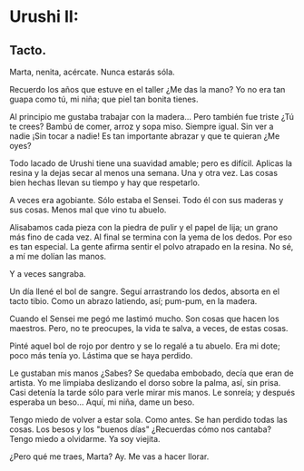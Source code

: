 # Urushi II:

## Tacto. 

Marta, nenita, acércate. Nunca estarás sóla. 

Recuerdo los años que estuve en el taller ¿Me das la mano? Yo no era tan guapa como tú, mi niña; que piel tan bonita tienes. 

Al principio me gustaba trabajar con la madera... Pero también fue triste ¿Tú te crees? Bambú de comer, arroz y sopa miso. Siempre igual. Sin ver a nadie ¡Sin tocar a nadie! Es tan importante abrazar y que te quieran ¿Me oyes?

Todo lacado de Urushi tiene una suavidad amable; pero es difícil. Aplicas la resina y la dejas secar al menos una semana. Una y otra vez. Las cosas bien hechas llevan su tiempo y hay que respetarlo.

A veces era agobiante. Sólo estaba el Sensei. Todo él con sus maderas y sus cosas. Menos mal que vino tu abuelo. 

Alisabamos cada pieza con la piedra de pulir y el papel de lija; un grano más fino de cada vez. Al final se termina con la yema de los dedos. Por eso es tan especial. La gente afirma sentir el polvo atrapado en la resina. No sé, a mí me dolían las manos.

Y a veces sangraba.

Un día llené el bol de sangre. Seguí arrastrando los dedos, absorta en el tacto tibio. Como un abrazo latiendo, así; pum-pum, en la madera.

Cuando el Sensei me pegó me lastimó mucho. Son cosas que hacen los maestros. Pero, no te preocupes, la vida te salva, a veces, de estas cosas. 

Pinté aquel bol de rojo por dentro y se lo regalé a tu abuelo. Era mi dote; poco más tenía yo. Lástima que se haya perdido. 

Le gustaban mis manos ¿Sabes? Se quedaba embobado, decía que eran de artista. Yo me limpiaba deslizando el dorso sobre la palma, así, sin prisa. Casi detenía la tarde sólo para verle mirar mis manos. Le sonreía; y después esperaba un beso... Aquí, mi niña, dame un beso.

Tengo miedo de volver a estar sola. Como antes. Se han perdido todas las cosas. Los besos y los "buenos días" ¿Recuerdas cómo nos cantaba? Tengo miedo a olvidarme. Ya soy viejita.

¿Pero qué me traes, Marta? Ay. Me vas a hacer llorar. 

